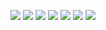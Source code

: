 <a href="https://github.com/NCSU-SE-ABK/HW1/actions/workflows/python-app.yml"><img src="https://github.com/NCSU-SE-ABK/HW1/actions/workflows/python-app.yml/badge.svg" /></a>
<a href="https://www.python.org/"> <img src="https://img.shields.io/badge/python-3.13-blue"/></a>
<a href="https://opensource.org/licenses/MIT"> <img src="https://img.shields.io/badge/License-MIT-green.svg"/></a>
<a href="https://www.linux.org/"> <img src="https://img.shields.io/badge/platform-linux-orange"/></a>
<a href="https://github.com/NCSU-SE-ABK/HW2/actions/workflows/autopep8.yml"><img src="https://github.com/NCSU-SE-ABK/HW2/actions/workflows/autopep8.yml/badge.svg" /></a> 
<a href="https://github.com/NCSU-SE-ABK/HW2/actions/workflows/pylint.yml"><img src="https://github.com/NCSU-SE-ABK/HW2/actions/workflows/pylint.yml/badge.svg" /></a> 
<a href="https://github.com/NCSU-SE-ABK/HW2/actions/workflows/pyright.yml"><img src="https://github.com/NCSU-SE-ABK/HW2/actions/workflows/pyright.yml/badge.svg" /></a> 

